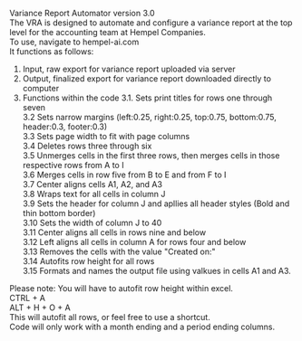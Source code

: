 Variance Report Automator version 3.0  
The VRA is designed to automate and configure a variance report at the top level for the accounting team at Hempel Companies.  
To use, navigate to hempel-ai.com  
It functions as follows:  
1. Input, raw export for variance report uploaded via server  
2. Output, finalized export for variance report downloaded directly to computer
3. Functions within the code
   3.1. Sets print titles for rows one through seven  
   3.2  Sets narrow margins (left:0.25, right:0.25, top:0.75, bottom:0.75, header:0.3, footer:0.3)  
   3.3  Sets page width to fit with page columns  
   3.4  Deletes rows three through six  
   3.5  Unmerges cells in the first three rows, then merges cells in those respective rows from A to I  
   3.6  Merges cells in row five from B to E and from F to I  
   3.7  Center aligns cells A1, A2, and A3  
   3.8  Wraps text for all cells in column J  
   3.9  Sets the header for column J and apllies all header styles (Bold and thin bottom border)  
   3.10  Sets the width of column J to 40  
   3.11  Center aligns all cells in rows nine and below  
   3.12  Left aligns all cells in column A for rows four and below  
   3.13  Removes the cells with the value "Created on:"  
   3.14  Autofits row height for all rows  
   3.15  Formats and names the output file using valkues in cells A1 and A3.
   
Please note: You will have to autofit row height within excel.  
CTRL + A  
ALT + H + O + A  
This will autofit all rows, or feel free to use a shortcut.  
Code will only work with a month ending and a period ending columns.
